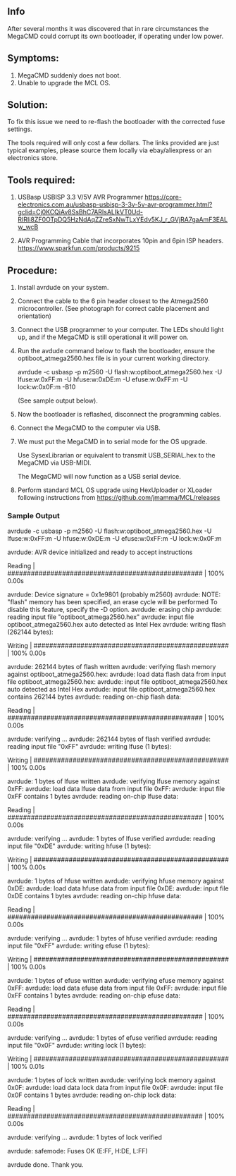 ## Info

After several months it was discovered that in rare circumstances the MegaCMD could
corrupt its own bootloader, if operating under low power.

## Symptoms:

1) MegaCMD suddenly does not boot.
2) Unable to upgrade the MCL OS.

## Solution:

To fix this issue we need to re-flash the bootloader with the corrected fuse settings.

The tools required will only cost a few dollars. The links provided are just typical examples,
please source them locally via ebay/aliexpress or an electronics store.

## Tools required:
  1) USBasp USBISP 3.3 V/5V AVR Programmer
     https://core-electronics.com.au/usbasp-usbisp-3-3v-5v-avr-programmer.html?gclid=Cj0KCQiAv8SsBhC7ARIsALIkVT0Ud-RIRIi8ZF0OTpDQ5HzNdAqZZreSxNwTLxYEdv5KJ_r_GVjRA7gaAmF3EALw_wcB

  2) AVR Programming Cable that incorporates 10pin and 6pin ISP headers.
     https://www.sparkfun.com/products/9215

## Procedure:
  1) Install avrdude on your system.

  2) Connect the cable to the 6 pin header closest to the Atmega2560 microcontroller. (See photograph for correct cable placement and orientation)

  4) Connect the USB programmer to your computer. The LEDs should light up, and if the MegaCMD is still operational it will power on.

  5) Run the avdude command below to flash the bootloader, ensure the optiboot_atmega2560.hex file is in your current working directory.

     avrdude -c usbasp -p m2560 -U flash:w:optiboot_atmega2560.hex -U lfuse:w:0xFF:m -U hfuse:w:0xDE:m -U efuse:w:0xFF:m -U lock:w:0x0F:m -B10

     (See sample output below).

  6) Now the bootloader is reflashed, disconnect the programming cables.

  7) Connect the MegaCMD to the computer via USB.

  8) We must put the MegaCMD in to serial mode for the OS upgrade.

     Use SysexLibrarian or equivalent to transmit USB_SERIAL.hex to the MegaCMD via USB-MIDI.

     The MegaCMD will now function as a USB serial device.

  9) Perform standard MCL OS upgrade using HexUploader or XLoader following instructions from https://github.com/jmamma/MCL/releases


### Sample Output

avrdude -c usbasp -p m2560 -U flash:w:optiboot_atmega2560.hex -U lfuse:w:0xFF:m -U hfuse:w:0xDE:m -U efuse:w:0xFF:m -U lock:w:0x0F:m 

avrdude: AVR device initialized and ready to accept instructions

Reading | ################################################## | 100% 0.00s

avrdude: Device signature = 0x1e9801 (probably m2560)
avrdude: NOTE: "flash" memory has been specified, an erase cycle will be performed
         To disable this feature, specify the -D option.
avrdude: erasing chip
avrdude: reading input file "optiboot_atmega2560.hex"
avrdude: input file optiboot_atmega2560.hex auto detected as Intel Hex
avrdude: writing flash (262144 bytes):

Writing | ################################################## | 100% 0.00s

avrdude: 262144 bytes of flash written
avrdude: verifying flash memory against optiboot_atmega2560.hex:
avrdude: load data flash data from input file optiboot_atmega2560.hex:
avrdude: input file optiboot_atmega2560.hex auto detected as Intel Hex
avrdude: input file optiboot_atmega2560.hex contains 262144 bytes
avrdude: reading on-chip flash data:

Reading | ################################################## | 100% 0.00s

avrdude: verifying ...
avrdude: 262144 bytes of flash verified
avrdude: reading input file "0xFF"
avrdude: writing lfuse (1 bytes):

Writing | ################################################## | 100% 0.00s

avrdude: 1 bytes of lfuse written
avrdude: verifying lfuse memory against 0xFF:
avrdude: load data lfuse data from input file 0xFF:
avrdude: input file 0xFF contains 1 bytes
avrdude: reading on-chip lfuse data:

Reading | ################################################## | 100% 0.00s

avrdude: verifying ...
avrdude: 1 bytes of lfuse verified
avrdude: reading input file "0xDE"
avrdude: writing hfuse (1 bytes):

Writing | ################################################## | 100% 0.00s

avrdude: 1 bytes of hfuse written
avrdude: verifying hfuse memory against 0xDE:
avrdude: load data hfuse data from input file 0xDE:
avrdude: input file 0xDE contains 1 bytes
avrdude: reading on-chip hfuse data:

Reading | ################################################## | 100% 0.00s

avrdude: verifying ...
avrdude: 1 bytes of hfuse verified
avrdude: reading input file "0xFF"
avrdude: writing efuse (1 bytes):

Writing | ################################################## | 100% 0.00s

avrdude: 1 bytes of efuse written
avrdude: verifying efuse memory against 0xFF:
avrdude: load data efuse data from input file 0xFF:
avrdude: input file 0xFF contains 1 bytes
avrdude: reading on-chip efuse data:

Reading | ################################################## | 100% 0.00s

avrdude: verifying ...
avrdude: 1 bytes of efuse verified
avrdude: reading input file "0x0F"
avrdude: writing lock (1 bytes):

Writing | ################################################## | 100% 0.01s

avrdude: 1 bytes of lock written
avrdude: verifying lock memory against 0x0F:
avrdude: load data lock data from input file 0x0F:
avrdude: input file 0x0F contains 1 bytes
avrdude: reading on-chip lock data:

Reading | ################################################## | 100% 0.00s

avrdude: verifying ...
avrdude: 1 bytes of lock verified

avrdude: safemode: Fuses OK (E:FF, H:DE, L:FF)

avrdude done.  Thank you.
